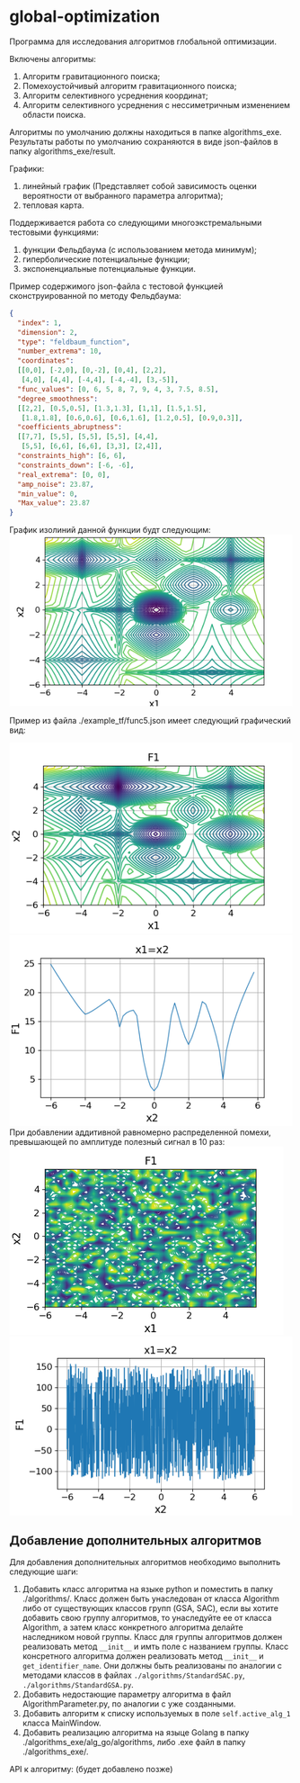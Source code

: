 # global-optimization

Программа для исследования алгоритмов глобальной оптимизации.

Включены алгоритмы:
1) Алгоритм гравитационного поиска;
2) Помехоустойчивый алгоритм гравитационного поиска;
3) Алгоритм селективного усреднения координат;
4) Алгоритм селективного усреднения с нессиметричным изменением области поиска.

Алгоритмы по умолчанию должны находиться в папке algorithms_exe.
Результаты работы по умолчанию сохраняются в виде json-файлов в папку algorithms_exe/result.

Графики:
1) линейный график (Представляет собой зависимость оценки вероятности от выбранного параметра алгоритма);
2) тепловая карта.

Поддерживается работа со следующими многоэкстремальными тестовыми функциями:
1) функции Фельдбаума (с использованием метода минимум);
2) гиперболические потенциальные функции;
3) экспоненциальные потенциальные функции.

Пример содержимого json-файла с тестовой функцией сконструированной по методу Фельдбаума:
```json
{ 
  "index": 1,
  "dimension": 2,
  "type": "feldbaum_function",
  "number_extrema": 10,
  "coordinates":
  [[0,0], [-2,0], [0,-2], [0,4], [2,2],
   [4,0], [4,4], [-4,4], [-4,-4], [3,-5]],
  "func_values": [0, 6, 5, 8, 7, 9, 4, 3, 7.5, 8.5],
  "degree_smoothness":
  [[2,2], [0.5,0.5], [1.3,1.3], [1,1], [1.5,1.5],
   [1.8,1.8], [0.6,0.6], [0.6,1.6], [1.2,0.5], [0.9,0.3]],
  "coefficients_abruptness":
  [[7,7], [5,5], [5,5], [5,5], [4,4],
   [5,5], [6,6], [6,6], [3,3], [2,4]],
  "constraints_high": [6, 6],
  "constraints_down": [-6, -6],
  "real_extrema": [0, 0],
  "amp_noise": 23.87,
  "min_value": 0,
  "Max_value": 23.87
}
```
График изолиний данной функции будт следующим:
![alt text](https://github.com/redb0/global-optimization/blob/master/examples_tf/f3_contour.png)

Пример из файла ./example_tf/func5.json имеет следующий графический вид:

![alt text](https://github.com/redb0/global-optimization/blob/master/examples_tf/f5.png)
![alt text](https://github.com/redb0/global-optimization/blob/master/examples_tf/f5_x1=x2.png)
При добавлении аддитивной равномерно распределенной помехи, превышающей по амплитуде полезный сигнал в 10 раз:
![alt text](https://github.com/redb0/global-optimization/blob/master/examples_tf/f5_k_SN=10.png)
![alt text](https://github.com/redb0/global-optimization/blob/master/examples_tf/f5_x1=x2_k_SN=10.png)

## Добавление дополнительных алгоритмов

Для добавления дополнительных алгоритмов необходимо выполнить следующие шаги:
1) Добавить класс алгоритма на языке python и поместить в папку ./algorithms/.
Класс должен быть унаследован от класса Algorithm либо от существующих классов групп (GSA, SAC), 
если вы хотите добавить свою группу алгоритмов, то унаследуйте ее от класса Algorithm, 
а затем класс конкретного алгоритма делайте наследником новой группы. 
Класс для группы алгоритмов должен реализовать метод ```__init__``` и имть поле с названием группы.
Класс консретного алгоритма должен реализовать метод ```__init__``` и ```get_identifier_name```. 
Они должны быть реализованы по аналогии с методами классов в файлах `./algorithms/StandardSAC.py`, 
`./algorithms/StandardGSA.py`.
2) Добавить недостающие параметру алгоритма в файл AlgorithmParameter.py, по аналогии с уже созданными.
3) Добавить алгоритм к списку используемых в поле ```self.active_alg_1``` класса MainWindow.
3) Добавить реализацию алгоритма на языце Golang в папку ./algorithms_exe/alg_go/algorithms, 
либо .exe файл в папку ./algorithms_exe/.

API к алгоритму: (будет добавлено позже)

